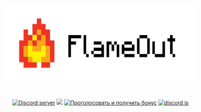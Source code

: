 <div align="center">
  <p>
    <img src="https://github.com/FlameOut-Discord/.github/raw/main/profile/flame_banner.png" height="200px" title="FlameOut icon">
  </p>
  <br>
  <p>
    <a href="https://discord.gg/EJc8UC7yhZ"><img src="https://img.shields.io/discord/457858774099689479?color=5865F2&logo=discord&logoColor=white" alt="Discord server"/></a>
    <a href="https://top.gg/bot/747431086816100402"><img src="https://top.gg/api/widget/servers/747431086816100402.svg"></a>
    <a href="https://top.gg/bot/747431086816100402/vote"><img src="https://top.gg/api/widget/upvotes/747431086816100402.svg" title="Проголосовать и получить бонус"></a>
    <a href="https://github.com/discordjs/discord.js"><img src="https://img.shields.io/badge/discord.js-master-blue.svg?logo=npm" alt="discord.js"></a>
  </p>
</div>
